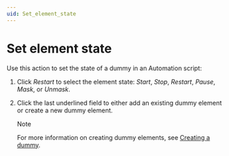 ```yaml
---
uid: Set_element_state
---
```


# Set element state

Use this action to set the state of a dummy in an Automation script:

1. Click *Restart* to select the element state: *Start*, *Stop*, *Restart*, *Pause*, *Mask*, or *Unmask*.

1. Click the last underlined field to either add an existing dummy element or create a new dummy element.

   > [!NOTE]
   > For more information on creating dummy elements, see [Creating a dummy](xref:Script_variables#creating-a-dummy).
